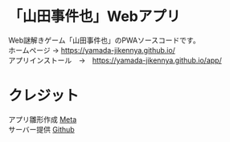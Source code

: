 # 「山田事件也」Webアプリ
Web謎解きゲーム「山田事件也」のPWAソースコードです。  
ホームページ → https://yamada-jikennya.github.io/  
アプリインストール　→　https://yamada-jikennya.github.io/app/  

# クレジット
アプリ雛形作成      [Meta](https://about.facebook.com/ja/)  
サーバー提供        [Github](https://github.com/)
